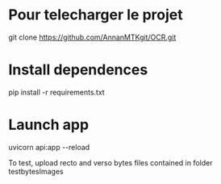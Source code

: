 # Pour telecharger le projet 
git clone https://github.com/AnnanMTKgit/OCR.git

# Install dependences 
pip install -r requirements.txt

# Launch app 
uvicorn api:app --reload

To test, upload recto and verso bytes files contained in folder testbytesImages
